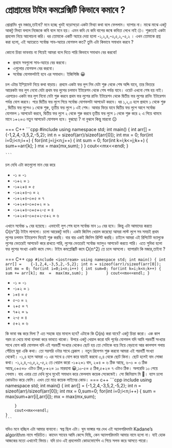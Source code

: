 # প্রোগ্রামের টাইম কমপ্লেক্সিটি কিভাবে কমাবে ?
প্রোগ্রামিং খুব মজার,তাইনা? মনে হচ্ছে খুবই বড়োসড়ো একটা মিথ্যা কথা বলে ফেললাম। ব্যাপার না। মাঝে মাঝে একটু আকটু মিথ্যা বললে নিজেকে কবি বলে মনে হয়। এমন কবি যে কবি বাপের জন্মে কবিতা লেখে নাই 🙄। শুরুতেই একটা প্রবলেম নিয়ে আলোচনা করি। 
ধর তোমাকে একটি
অ্যারে দেয়া হলো -১,২,৪,-৩,৫,২,-৫,২
। এখন তোমাকে প্রশ্ন করা হলো, 
এই অ্যারেতে সর্বোচ্চ সাব-অ্যারে যোগফল কত?
তুমি এটা কিভাবে সমাধান করবে ?

কোনো চিন্তা ভাবনায় না গিয়েই আমরা বলে দিতে পারি কিভাবে সমাধান বের করবো!

- প্রথমে সবগুলো সাব-অ্যারে বের করবো।
- এগুলোর যোগফল বের করবো।
- সর্বোচ্চ যোগফলটাই হবে এর সমাধান। ইজিপিজি 😀

চল এটার ইম্প্লিমেন্ট নিয়ে কথা বাড়ায়। প্রথমে একটা ফর লুপ নিব যেটা শুরু থেকে শেষ অব্দি যাবে, তার ভিতরে আরেকটা ফর লুপ নেবো যেটা প্রথম ফর লুপের চলমান ইটারেশন থেকে শেষ পর্যন্ত যাবে। ওয়েট এখনো শেষ হয় নাই। এরপরেও একটা ফর লুপ নিবো যেটা শুরু করবে প্রথম ফর লুপের রানিং ইটারেশন থেকে দ্বিতীয় ফর লুপের রানিং ইটারেশন পর্যন্ত যোগ করবে। পরে দ্বিতীয় ফর লুপে গিয়ে সর্বোচ্চ যোগফলটা আপডেট করবে।
ধর ১,২,৩ হলে প্রথমে ১ থেকে শুরু , দ্বিতীয় ফর লুপেও ১ থেকে শুরু, তৃতীয় ফর লুপে ১ এই শেষ। আবার ফিরে যাবে দ্বিতীয় ফর লুপে আগে সর্বোচ্চ যোগফল ১ আপডেট করবে, দ্বিতীয় ফর লুপে ২ থেকে শুরু করবে তৃতীয় ফর লুপে ১ থেকে শুরু করে ২ এ গিয়ে থামবে মানে ১+২=৩ নতুন আপডেট যোগফল হবে।
বুঝছো ? না বুঝলে কিন্তু মারবো 😐

 === C++
    ```cpp
    #include <iostream>
    using namespace std;
    int main()
    {
	        int arr[] ={-1,2,4,-3,5,2,-5,2};
	        int n = sizeof(arr)/sizeof(arr[0]);
	        int mx = 0;
	        for(int i=0;i<n;i++)
	        {
		           for(int j=i;j<n;j++)
		           {
			              int sum = 0;
			              for(int k=i;k<=j;k++)
			                  {
				                    sum+=arr[k];
			                  }
			              mx = max(mx,sum);
		           }
        	}
	        cout<<mx<<endl;
      }

    
    ```
    
চল দেখি এটা কতগুলো মান বের করে

- -১ = -১
- -১+২ = ১
- -১+২+৪ = ৫
- -১+২+৪-৩ = ২
- -১+২+৪-৩+৫ = ৭
- -১+২+৪-৩+৫+২ = ৯
- -১+২+৪-৩+৫+২-৫ = ৪
- -১+২+৪-৩+৫+২-৫+২ = ৬

এখানে সর্বোচ্চ ৯ বের হয়েছে। এভাবেই লুপ শেষ হলে সর্বোচ্চ মান ১০ বের হবে। কিন্তু এটা আমাদের করতে O(n^3) টাইম লাগলো। চলো আরেকটু ভাবি।
একটা জিনিস খেয়াল করেছো আমরা লাস্ট লুপে সব সময়ই প্রথম লুপের চলমান ইটারেশন দিয়েই শুরু করছি। বার বার একই জিনিস রিপিট করছি। চাইলে আমরা এই রিপিটেট ভ্যালুকে লুপের ভেতরেই আপডেট করে রাখতে পারি, লুপের ভেতরেই সর্বোচ্চ ভ্যালুও আপডেট করতে পারি। এতে সুবিধা হলো ফর লুপের সংখ্যা একটা কমে গেল। টাইম কমপ্লেক্সিটি কমে O(n^2) তে চলে আসলো। ব্যাপারটা কি মজার,তাইনা ?

=== C++
    ```cpp
    #include <iostream>
    using namespace std;
    int main()
    {
         int arr[] =    {-1,2,4,-3,5,2,-5,2};
	 int n = sizeof(arr)/sizeof(arr[0]);
	 int mx = 0;
	 for(int i=0;i<n;i++)
	 {
		int sum=0;
		for(int k=i;k<n;k++)
			{
				sum += arr[k];
				mx  =  max(mx,sum);
			}		
	 }
	 cout<<mx<<endl;
      }
    ```

- -১ = -১
- -১+২ = ১
- ১+৪ = ৫
- ৫-৩ = ২
- ২+৫ = ৭
- ৭+২ = ৯
- ২-৫ = ৪
- ৫+২ = ৬

কি ভাবা বন্ধ করে দিলা ? এত সহজে হার মানলে হবে? এটাকে কি O(n) করা যাবে? একটু চিন্তা করো।
এক কাপ গরম চা খেয়ে মাথা হালকা করে ভাবতে থাকো। উপরে একটু খেয়াল করো যদি পূর্বের যোগফল যদি আমি পরবর্তী সংখ্যার সাথে যোগ করি যোগফল যদি এই পরবর্তী সংখ্যার থেকেও ছোট হয় তো সেটাকে বয়ে নিয়ে বেড়ানো আর কালসাপ গলায় পেঁচিয়ে ঘুরা একি কথা। তো সরসরি ওটার সাথে ব্রেকাপ
। নতুন রিলেশন শুরু করবো আমরা এই পরবর্তী সংখ্যা থেকেই। -১,৪ হলে আমরা -১ এর সাথে ৪ যোগ করে যাচাই করবো ৩,৪ থেকে ছোট কিনা। ছোট হলেই বাদ সোজা কথা। 
 -১,২,৪,-৩,৫,২,-৫,২ তে খেয়াল করো
 -১+২=১ বাদ, ২+৪ = ৬ ঠিক আছে, ৬-৩ = ৩ ঠিক আছে,৩+৫=৮ এটাও ঠিক,৮+২= ১০ মারহাবা 😀,১০-৫= ৫ ঠিক,৫+২= ৭ এটাও ঠিক। অলরেডি ১০ পেয়ে গেলাম। বাহ এবার তো দেখি মুখে মুখেই সমাধান করে ফেললাম কয়েক সেকেন্ডেই। সো জিনিয়াস মি 🫣।
ব্যাস চলো কোডটাও করে ফেলি। এখন তো মাত্র কয়েক লাইনের কোড।
=== c++
    ```cpp
     include <iostream>
     using namespace std;
     int main()
     {
	    int arr[] = {-1,2,4,-3,5,2,-5,2};
	    int n = sizeof(arr)/sizeof(arr[0]);
	    int mx = 0,sum=0;
	    for(int i=0;i<n;i++)
	    {
		    sum = max(sum+arr[i],arr[i]);
		    mx  = max(mx,sum);
					
	    }
	    cout<<mx<<endl;
    }
    ```
 
যদিও মনে হচ্ছিল এটা আমার বানানো। স্বপ্ন ছিল এটা। ঘুম ভাঙ্গার পর দেখ এই অ্যালগরিদমটা Kadane’s algorithm নামে পড়িচিত। কাদেন সাহেব আমি কেন্দে দিছি, কেন অ্যালগরিদমটা আমার নামে হলো না। যাই হোক আজকের মতো এখানেই বিদায়। যদি চাও এই প্রবলেমটা কোডফোর্সেস এ গিয়ে সলভ করে আসতে পারো। 
